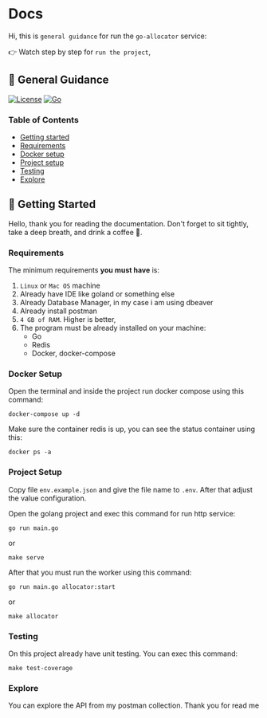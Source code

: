 # Docs

Hi, this is `general guidance` for run the `go-allocator` service:

👉 Watch step by step for `run the project`,

## 📖 General Guidance

[![License](https://img.shields.io/badge/License-Dinoco%20-red.svg)]()
[![Go](https://img.shields.io/badge/go-1.23-green.svg)](https://golang.org/)

### Table of Contents
- [Getting started](#-getting-started)
- [Requirements](#requirements)
- [Docker setup](#docker-setup)
- [Project setup](#project-setup)
- [Testing](#testing)
- [Explore](#explore)

## 🏃 Getting Started
Hello, thank you for reading the documentation. Don't forget to sit tightly, take a deep breath, and drink a coffee 🍺.

### Requirements
The minimum requirements **you must have** is:
1. `Linux` or `Mac OS` machine 
2. Already have IDE like goland or something else 
3. Already Database Manager, in my case i am using dbeaver
4. Already install postman
5. `4 GB of RAM`. Higher is better, 
6. The program must be already installed on your machine:
    - Go
    - Redis
    - Docker, docker-compose

### Docker Setup
Open the terminal and inside the project run docker compose using this command: 
```
docker-compose up -d
```
Make sure the container  redis is up, you can see the status container using this:
```
docker ps -a
```

### Project Setup
Copy file `env.example.json` and give the file name to `.env`. After that adjust the value configuration.

Open the golang project and exec this command for run http service:
```
go run main.go
```
or
```
make serve
```

After that you must run the worker using this command:
```
go run main.go allocator:start
```
or
```
make allocator
```

### Testing
On this project already have unit testing. You can exec this command:
```
make test-coverage
```

### Explore
You can explore the API from my postman collection. Thank you for read me